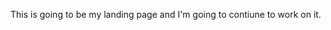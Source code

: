<!--Talking about how this is my first landing page.-->
This is going to be my landing page and I'm going to contiune to work on it.